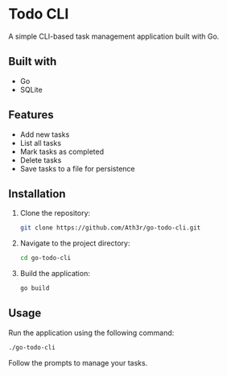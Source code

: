 # Todo CLI

A simple CLI-based task management application built with Go.

## Built with

- Go
- SQLite

## Features

- Add new tasks
- List all tasks
- Mark tasks as completed
- Delete tasks
- Save tasks to a file for persistence

## Installation

1. Clone the repository:

   ```bash
   git clone https://github.com/Ath3r/go-todo-cli.git
   ```

2. Navigate to the project directory:

   ```bash
   cd go-todo-cli
   ```

3. Build the application:

   ```bash
   go build
   ```

## Usage

Run the application using the following command:

```bash
./go-todo-cli
```

Follow the prompts to manage your tasks.

